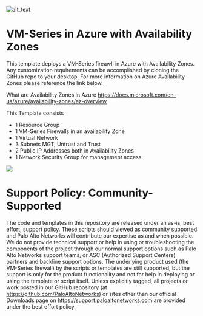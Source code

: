 ![alt_text](documentation/images/pan-logo-badge-green-dark-kick-up.png "logo")


# VM-Series in Azure with Availability Zones


This template deploys a VM-Series fireawll in Azure with Availability Zones. Any customization requirements can be accomplished by cloning the GitHub repo to your desktop. For more information on Azure Availability Zones please reference the link below. 

What are Availability Zones in Azure
https://docs.microsoft.com/en-us/azure/availability-zones/az-overview


This Template consists
-   1 Resource Group
-	1 VM-Series Firewalls in an availability Zone
-	1 Virtual Network
-	3 Subnets MGT, Untrust and Trust
-	2 Public IP Addresses both in Availability Zones
-	1 Network Security Group for management access


[<img src="http://azuredeploy.net/deploybutton.png"/>](https://portal.azure.com/#create/Microsoft.Template/uri/https%3A%2F%2Fraw.githubusercontent.com%2FPaloAltoNetworks%2Fazure-availability-zone%2Fmaster%2FazureDeploy.json?token=AZoiWUdo2qPkcTjMXpY8_KOkrP2aBqp_ks5ahJwcwA%3D%3D)



# Support Policy: Community-Supported
The code and templates in this repository are released under an as-is, best effort, support policy. These scripts should viewed as community supported and Palo Alto Networks will contribute our expertise as and when possible. We do not provide technical support or help in using or troubleshooting the components of the project through our normal support options such as Palo Alto Networks support teams, or ASC (Authorized Support Centers) partners and backline support options. The underlying product used (the VM-Series firewall) by the scripts or templates are still supported, but the support is only for the product functionality and not for help in deploying or using the template or script itself. Unless explicitly tagged, all projects or work posted in our GitHub repository (at https://github.com/PaloAltoNetworks) or sites other than our official Downloads page on https://support.paloaltonetworks.com are provided under the best effort policy.

